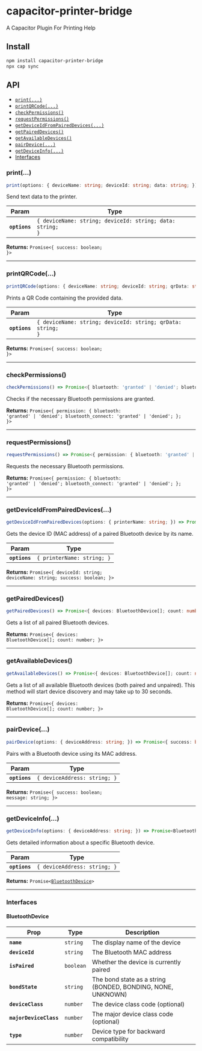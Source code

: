 # capacitor-printer-bridge

A Capacitor Plugin For Printing Help

## Install

```bash
npm install capacitor-printer-bridge
npx cap sync
```

## API

<docgen-index>

- [`print(...)`](#print)
- [`printQRCode(...)`](#printqrcode)
- [`checkPermissions()`](#checkpermissions)
- [`requestPermissions()`](#requestpermissions)
- [`getDeviceIdFromPairedDevices(...)`](#getdeviceidfrompaireddevices)
- [`getPairedDevices()`](#getpaireddevices)
- [`getAvailableDevices()`](#getavailabledevices)
- [`pairDevice(...)`](#pairdevice)
- [`getDeviceInfo(...)`](#getdeviceinfo)
- [Interfaces](#interfaces)

</docgen-index>

<docgen-api>
<!--Update the source file JSDoc comments and rerun docgen to update the docs below-->

### print(...)

```typescript
print(options: { deviceName: string; deviceId: string; data: string; }) => Promise<{ success: boolean; }>
```

Send text data to the printer.

| Param         | Type                                                                 |
| ------------- | -------------------------------------------------------------------- |
| **`options`** | <code>{ deviceName: string; deviceId: string; data: string; }</code> |

**Returns:** <code>Promise&lt;{ success: boolean; }&gt;</code>

---

### printQRCode(...)

```typescript
printQRCode(options: { deviceName: string; deviceId: string; qrData: string; }) => Promise<{ success: boolean; }>
```

Prints a QR Code containing the provided data.

| Param         | Type                                                                   |
| ------------- | ---------------------------------------------------------------------- |
| **`options`** | <code>{ deviceName: string; deviceId: string; qrData: string; }</code> |

**Returns:** <code>Promise&lt;{ success: boolean; }&gt;</code>

---

### checkPermissions()

```typescript
checkPermissions() => Promise<{ bluetooth: 'granted' | 'denied'; bluetooth_connect: 'granted' | 'denied';  }>
```

Checks if the necessary Bluetooth permissions are granted.

**Returns:** <code>Promise&lt;{ permission: { bluetooth: 'granted' | 'denied'; bluetooth_connect: 'granted' | 'denied'; }; }&gt;</code>

---

### requestPermissions()

```typescript
requestPermissions() => Promise<{ permission: { bluetooth: 'granted' | 'denied'; bluetooth_connect: 'granted' | 'denied'; }; }>
```

Requests the necessary Bluetooth permissions.

**Returns:** <code>Promise&lt;{ permission: { bluetooth: 'granted' | 'denied'; bluetooth_connect: 'granted' | 'denied'; }; }&gt;</code>

---

### getDeviceIdFromPairedDevices(...)

```typescript
getDeviceIdFromPairedDevices(options: { printerName: string; }) => Promise<{ deviceId: string; deviceName: string; success: boolean; }>
```

Gets the device ID (MAC address) of a paired Bluetooth device by its name.

| Param         | Type                                  |
| ------------- | ------------------------------------- |
| **`options`** | <code>{ printerName: string; }</code> |

**Returns:** <code>Promise&lt;{ deviceId: string; deviceName: string; success: boolean; }&gt;</code>

---

### getPairedDevices()

```typescript
getPairedDevices() => Promise<{ devices: BluetoothDevice[]; count: number; }>
```

Gets a list of all paired Bluetooth devices.

**Returns:** <code>Promise&lt;{ devices: BluetoothDevice[]; count: number; }&gt;</code>

---

### getAvailableDevices()

```typescript
getAvailableDevices() => Promise<{ devices: BluetoothDevice[]; count: number; }>
```

Gets a list of all available Bluetooth devices (both paired and unpaired).
This method will start device discovery and may take up to 30 seconds.

**Returns:** <code>Promise&lt;{ devices: BluetoothDevice[]; count: number; }&gt;</code>

---

### pairDevice(...)

```typescript
pairDevice(options: { deviceAddress: string; }) => Promise<{ success: boolean; message: string; }>
```

Pairs with a Bluetooth device using its MAC address.

| Param         | Type                                    |
| ------------- | --------------------------------------- |
| **`options`** | <code>{ deviceAddress: string; }</code> |

**Returns:** <code>Promise&lt;{ success: boolean; message: string; }&gt;</code>

---

### getDeviceInfo(...)

```typescript
getDeviceInfo(options: { deviceAddress: string; }) => Promise<BluetoothDevice>
```

Gets detailed information about a specific Bluetooth device.

| Param         | Type                                    |
| ------------- | --------------------------------------- |
| **`options`** | <code>{ deviceAddress: string; }</code> |

**Returns:** <code>Promise&lt;<a href="#bluetoothdevice">BluetoothDevice</a>&gt;</code>

---

### Interfaces

#### BluetoothDevice

| Prop                   | Type                 | Description                                                 |
| ---------------------- | -------------------- | ----------------------------------------------------------- |
| **`name`**             | <code>string</code>  | The display name of the device                              |
| **`deviceId`**         | <code>string</code>  | The Bluetooth MAC address                                   |
| **`isPaired`**         | <code>boolean</code> | Whether the device is currently paired                      |
| **`bondState`**        | <code>string</code>  | The bond state as a string (BONDED, BONDING, NONE, UNKNOWN) |
| **`deviceClass`**      | <code>number</code>  | The device class code (optional)                            |
| **`majorDeviceClass`** | <code>number</code>  | The major device class code (optional)                      |
| **`type`**             | <code>number</code>  | Device type for backward compatibility                      |

</docgen-api>
